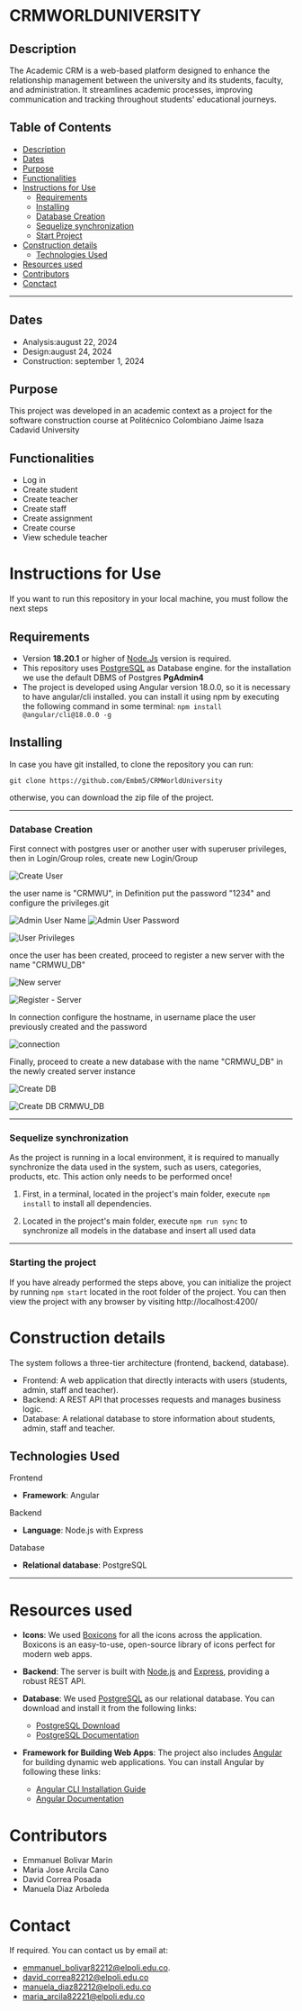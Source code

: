 # CRMWORLDUNIVERSITY

## Description
 The Academic CRM is a web-based platform designed to enhance the relationship management between the university and its students, faculty, and administration. It streamlines academic processes, improving communication and tracking throughout students' educational journeys.

 ## Table of Contents

- [Description](#description)
- [Dates](#dates)
- [Purpose](#purpose)
- [Functionalities](#functionalities)
- [Instructions for Use](#instructions-for-use)
  - [Requirements](#requirements)
  - [Installing](#installing)
  - [Database Creation](#database-creation)
  - [Sequelize synchronization](#Sequelize-synchronization)
  - [Start Project](#start-project)
- [Construction details](#construction-details)
  - [Technologies Used](#technologies-used)
- [Resources used](#resources-used)
- [Contributors](#contributors)
- [Conctact](#conctact)


---


## Dates

- Analysis:august 22, 2024
- Design:august 24, 2024
- Construction: september 1, 2024

## Purpose

This project was developed in an academic context as a project for the software construction course at Politécnico Colombiano Jaime Isaza Cadavid University

## Functionalities

- Log in
- Create student
- Create teacher 
- Create staff
- Create assignment
- Create course 
- View schedule teacher 


# Instructions for Use

If you want to run this repository in your local machine, you must follow the next steps

## Requirements

- Version **18.20.1** or higher of [Node.Js](https://nodejs.org/en) version is required.
- This repository uses [PostgreSQL](https://www.postgresql.org/) as Database engine. for the installation we use the default DBMS of Postgres **PgAdmin4**
- The project is developed using Angular version 18.0.0, so it is necessary to have angular/cli installed.
  you can install it using npm by executing the following command in some terminal:
  `npm install @angular/cli@18.0.0 -g`

## Installing

In case you have git installed, to clone the repository you can run:

`git clone https://github.com/Embm5/CRMWorldUniversity`

otherwise, you can download the zip file of the project.

---

### Database Creation

First connect with postgres user or another user with superuser privileges, then in Login/Group roles, create new Login/Group

![Create User](https://i.imgur.com/tYgl4Im.png)

the user name is "CRMWU", in Definition put the password "1234" and configure the privileges.git

![Admin User Name](https://i.imgur.com/ROUO91u.png)
![Admin User Password](https://i.imgur.com/u8i1T20.png)

![User Privileges](https://i.imgur.com/CNa94tW.png)

once the user has been created, proceed to register a new server with the name "CRMWU_DB"

![New server](https://i.imgur.com/xKZDaws.png)

![Register - Server](https://i.imgur.com/iPyKX5H.png)

In connection configure the hostname, in username place the user previously created and the password

![connection](https://i.imgur.com/vIESJEM.png)

Finally, proceed to create a new database with the name "CRMWU_DB" in the newly created server instance

![Create DB](https://i.imgur.com/3XpmS4t.png)

![Create DB CRMWU_DB](https://i.imgur.com/PCDGluY.png)

---

### Sequelize synchronization

As the project is running in a local environment, it is required to manually synchronize the data used in the system, such as users, categories, products, etc.
This action only needs to be performed once!

1. First, in a terminal, located in the project's main folder, execute `npm install` to install all dependencies.

2. Located in the project's main folder, execute `npm run sync` to synchronize all models in the database and insert all used data

---

### Starting the project

If you have already performed the steps above, you can initialize the project by running `npm start` located in the root folder of the project. You can then view the project with any browser by visiting
http://localhost:4200/

# Construction details
The system follows a three-tier architecture (frontend, backend, database).

- Frontend: A web application that directly interacts with users (students, admin, staff and teacher).
- Backend: A REST API that processes requests and manages business logic.
- Database: A relational database to store information about students, admin, staff and teacher.

## Technologies Used
Frontend
- **Framework**: Angular  

Backend
- **Language**: Node.js with Express

Database
- **Relational database**: PostgreSQL

---

# Resources used

- **Icons**: We used [Boxicons](https://boxicons.com/) for all the icons across the application. Boxicons is an easy-to-use, open-source library of icons perfect for modern web apps.

- **Backend**: The server is built with [Node.js](https://nodejs.org/) and [Express](https://expressjs.com/), providing a robust REST API.

- **Database**: We used [PostgreSQL](https://www.postgresql.org/) as our relational database. You can download and install it from the following links:
  - [PostgreSQL Download](https://www.postgresql.org/download/)
  - [PostgreSQL Documentation](https://www.postgresql.org/docs/)
  
- **Framework for Building Web Apps**: The project also includes [Angular](https://angular.io/) for building dynamic web applications. You can install Angular by following these links:
  - [Angular CLI Installation Guide](https://angular.io/cli)
  - [Angular Documentation](https://angular.io/docs)


# Contributors

- Emmanuel Bolivar Marin
- Maria Jose Arcila Cano
- David Correa Posada
- Manuela Diaz Arboleda 

# Contact

If required. You can contact us by email at:

- [emmanuel_bolivar82212@elpoli.edu.co](mailto:emmanuel_bolivar82212@elpoli.edu.co).
- [david_correa82212@elpoli.edu.co](mailto:david_correa82212@elpoli.edu.co)
- [manuela_diaz82212@elpoli.edu.co](mailto:manuela_diaz82212@elpoli.edu.co)
- [maria_arcila82221@elpoli.edu.co](mailto:maria_arcila82221@elpoli.edu.co)

